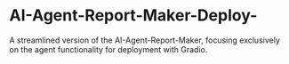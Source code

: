 # AI-Agent-Report-Maker-Deploy-
A streamlined version of the AI-Agent-Report-Maker, focusing exclusively on the agent functionality for deployment with Gradio.
